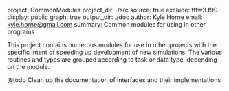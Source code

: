 project: CommonModules
project_dir: ./src
source: true
exclude: fftw3.f90
display: public
graph: true
output_dir: ./doc
author: Kyle Horne
email: kyle.horne@gmail.com
summary: Common modules for using in other programs

This project contains numerous modules for use in other projects with the specific intent of speeding up development of new simulations.
The various routines and types are grouped according to task or data type, depending on the module.

@todo
Clean up the documentation of interfaces and their implementations

